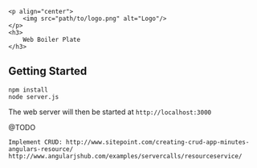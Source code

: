 ```
<p align="center">
    <img src="path/to/logo.png" alt="Logo"/>
</p>
<h3>
    Web Boiler Plate
</h3>
``` 
Getting Started
---

```
npm install
node server.js
```

The web server will then be started at `http://localhost:3000`



@TODO
```
Implement CRUD: http://www.sitepoint.com/creating-crud-app-minutes-angulars-resource/
http://www.angularjshub.com/examples/servercalls/resourceservice/
```





